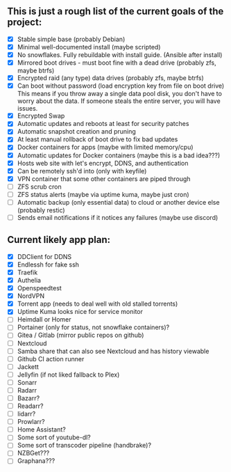 ## This is just a rough list of the current goals of the project:

- [x] Stable simple base (probably Debian)
- [x] Minimal well-documented install (maybe scripted)
- [x] No snowflakes. Fully rebuildable with install guide. (Ansible after install)
- [x] Mirrored boot drives - must boot fine with a dead drive (probably zfs, maybe btrfs)
- [x] Encrypted raid (any type) data drives (probably zfs, maybe btrfs)
- [x] Can boot without password (load encryption key from file on boot drive) This means if you throw away a single data pool disk, you don't have to worry about the data. If someone steals the entire server, you will have issues.
- [x] Encrypted Swap
- [x] Automatic updates and reboots at least for security patches
- [x] Automatic snapshot creation and pruning
- [x] At least manual rollback of boot drive to fix bad updates
- [x] Docker containers for apps (maybe with limited memory/cpu)
- [x] Automatic updates for Docker containers (maybe this is a bad idea???)
- [x] Hosts web site with let's encrypt, DDNS, and authentication
- [x] Can be remotely ssh'd into (only with keyfile)
- [x] VPN container that some other containers are piped through
- [ ] ZFS scrub cron
- [ ] ZFS status alerts (maybe via uptime kuma, maybe just cron)
- [ ] Automatic backup (only essential data) to cloud or another device else (probably restic)
- [ ] Sends email notifications if it notices any failures (maybe use discord)

## Current likely app plan:

- [x] DDClient for DDNS
- [x] Endlessh for fake ssh
- [x] Traefik
- [x] Authelia
- [x] Openspeedtest
- [x] NordVPN
- [x] Torrent app (needs to deal well with old stalled torrents)
- [x] Uptime Kuma looks nice for service monitor
- [ ] Heimdall or Homer
- [ ] Portainer (only for status, not snowflake containers)?
- [ ] Gitea / Gitlab (mirror public repos on github)
- [ ] Nextcloud
- [ ] Samba share that can also see Nextcloud and has history viewable
- [ ] Github CI action runner
- [ ] Jackett
- [ ] Jellyfin (if not liked fallback to Plex)
- [ ] Sonarr
- [ ] Radarr
- [ ] Bazarr?
- [ ] Readarr?
- [ ] lidarr?
- [ ] Prowlarr?
- [ ] Home Assistant?
- [ ] Some sort of youtube-dl?
- [ ] Some sort of transcoder pipeline (handbrake)?
- [ ] NZBGet???
- [ ] Graphana???
